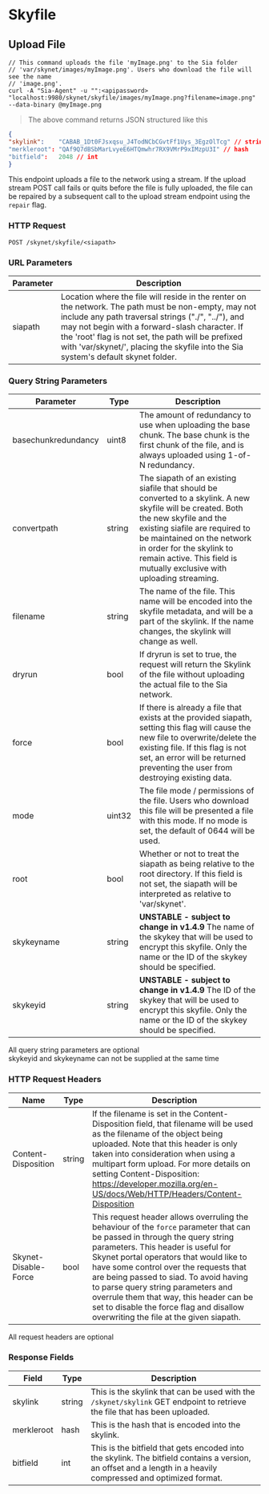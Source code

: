 # Skyfile

## Upload File

```shell
// This command uploads the file 'myImage.png' to the Sia folder
// 'var/skynet/images/myImage.png'. Users who download the file will see the name
// 'image.png'.
curl -A "Sia-Agent" -u "":<apipassword> "localhost:9980/skynet/skyfile/images/myImage.png?filename=image.png" --data-binary @myImage.png
```

> The above command returns JSON structured like this

```json
{
"skylink":    "CABAB_1Dt0FJsxqsu_J4TodNCbCGvtFf1Uys_3EgzOlTcg" // string
"merkleroot": "QAf9Q7dBSbMarLvyeE6HTQmwhr7RX9VMrP9xIMzpU3I" // hash
"bitfield":   2048 // int
}
```

This endpoint uploads a file to the network using a stream. If the upload stream
POST call fails or quits before the file is fully uploaded, the file can be
repaired by a
subsequent call to the upload stream endpoint using the `repair` flag.

### HTTP Request
`POST /skynet/skyfile/<siapath>`

### URL Parameters

Parameter | Description
--------- | -----------
siapath | Location where the file will reside in the renter on the network. The path must be non-empty, may not include any path traversal strings ("./", "../"), and may not begin with a forward-slash character. If the 'root' flag is not set, the path will be prefixed with 'var/skynet/', placing the skyfile into the Sia system's default skynet folder.

### Query String Parameters

Parameter | Type | Description
--------- | -----| -----------
basechunkredundancy | uint8 | The amount of redundancy to use when uploading the base chunk. The base chunk is the first chunk of the file, and is always uploaded using 1-of-N redundancy.
convertpath | string | The siapath of an existing siafile that should be converted to a skylink. A new skyfile will be created. Both the new skyfile and the existing siafile are required to be maintained on the network in order for the skylink to remain active. This field is mutually exclusive with uploading streaming.
filename | string | The name of the file. This name will be encoded into the skyfile metadata, and will be a part of the skylink. If the name changes, the skylink will change as well.
dryrun | bool | If dryrun is set to true, the request will return the Skylink of the file without uploading the actual file to the Sia network.
force | bool | If there is already a file that exists at the provided siapath, setting this flag will cause the new file to overwrite/delete the existing file. If this flag is not set, an error will be returned preventing the user from destroying existing data.
mode | uint32 | The file mode / permissions of the file. Users who download this file will be presented a file with this mode. If no mode is set, the default of 0644 will be used.
root | bool | Whether or not to treat the siapath as being relative to the root directory. If this field is not set, the siapath will be interpreted as relative to 'var/skynet'.
skykeyname | string | **UNSTABLE - subject to change in v1.4.9** The name of the skykey that will be used to encrypt this skyfile. Only the name or the ID of the skykey should be specified.
skykeyid | string | **UNSTABLE - subject to change in v1.4.9** The ID of the skykey that will be used to encrypt this skyfile. Only the name or the ID of the skykey should be specified.

<aside class="notice"> All query string parameters are optional </aside>
<aside class="warning">skykeyid and skykeyname can not be supplied at the same time</aside>

### HTTP Request Headers

Name | Type | Description
---- | -----| -----------
Content-Disposition | string | If the filename is set in the Content-Disposition field, that filename will be used as the filename of the object being uploaded. Note that this header is only taken into consideration when using a multipart form upload. For more details on setting Content-Disposition: https://developer.mozilla.org/en-US/docs/Web/HTTP/Headers/Content-Disposition
Skynet-Disable-Force | bool | This request header allows overruling the behaviour of the `force` parameter that can be passed in through the query string parameters. This header is useful for Skynet portal operators that would like to have some control over the requests that are being passed to siad. To avoid having to parse query string parameters and overrule them that way, this header can be set to disable the force flag and disallow overwriting the file at the given siapath.

<aside class="notice"> All request headers are optional </aside>

### Response Fields

Field | Type | Description
----- | ---- | -----------
skylink | string | This is the skylink that can be used with the `/skynet/skylink` GET endpoint to retrieve the file that has been uploaded.
merkleroot | hash | This is the hash that is encoded into the skylink.
bitfield | int | This is the bitfield that gets encoded into the skylink. The bitfield contains a version, an offset and a length in a heavily compressed and optimized format.